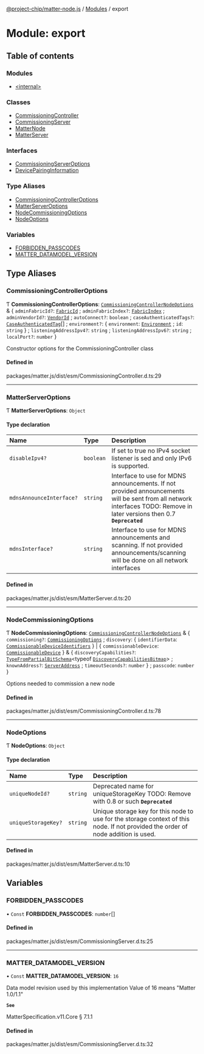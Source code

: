 [@project-chip/matter-node.js](../README.md) / [Modules](../modules.md) / export

# Module: export

## Table of contents

### Modules

- [\<internal\>](export._internal_.md)

### Classes

- [CommissioningController](../classes/export.CommissioningController.md)
- [CommissioningServer](../classes/export.CommissioningServer.md)
- [MatterNode](../classes/export.MatterNode.md)
- [MatterServer](../classes/export.MatterServer.md)

### Interfaces

- [CommissioningServerOptions](../interfaces/export.CommissioningServerOptions.md)
- [DevicePairingInformation](../interfaces/export.DevicePairingInformation.md)

### Type Aliases

- [CommissioningControllerOptions](export.md#commissioningcontrolleroptions)
- [MatterServerOptions](export.md#matterserveroptions)
- [NodeCommissioningOptions](export.md#nodecommissioningoptions)
- [NodeOptions](export.md#nodeoptions)

### Variables

- [FORBIDDEN\_PASSCODES](export.md#forbidden_passcodes)
- [MATTER\_DATAMODEL\_VERSION](export.md#matter_datamodel_version)

## Type Aliases

### CommissioningControllerOptions

Ƭ **CommissioningControllerOptions**: [`CommissioningControllerNodeOptions`](exports_device.md#commissioningcontrollernodeoptions) & \{ `adminFabricId?`: [`FabricId`](exports_datatype.md#fabricid) ; `adminFabricIndex?`: [`FabricIndex`](exports_datatype.md#fabricindex) ; `adminVendorId?`: [`VendorId`](exports_datatype.md#vendorid) ; `autoConnect?`: `boolean` ; `caseAuthenticatedTags?`: [`CaseAuthenticatedTag`](exports_datatype.md#caseauthenticatedtag)[] ; `environment?`: \{ `environment`: [`Environment`](../classes/environment_export._internal_.Environment.md) ; `id`: `string`  } ; `listeningAddressIpv4?`: `string` ; `listeningAddressIpv6?`: `string` ; `localPort?`: `number`  }

Constructor options for the CommissioningController class

#### Defined in

packages/matter.js/dist/esm/CommissioningController.d.ts:29

___

### MatterServerOptions

Ƭ **MatterServerOptions**: `Object`

#### Type declaration

| Name | Type | Description |
| :------ | :------ | :------ |
| `disableIpv4?` | `boolean` | If set to true no IPv4 socket listener is sed and only IPv6 is supported. |
| `mdnsAnnounceInterface?` | `string` | Interface to use for MDNS announcements. If not provided announcements will be sent from all network interfaces TODO: Remove in later versions then 0.7 **`Deprecated`** |
| `mdnsInterface?` | `string` | Interface to use for MDNS announcements and scanning. If not provided announcements/scanning will be done on all network interfaces |

#### Defined in

packages/matter.js/dist/esm/MatterServer.d.ts:20

___

### NodeCommissioningOptions

Ƭ **NodeCommissioningOptions**: [`CommissioningControllerNodeOptions`](exports_device.md#commissioningcontrollernodeoptions) & \{ `commissioning?`: [`CommissioningOptions`](exports_protocol.md#commissioningoptions) ; `discovery`: \{ `identifierData`: [`CommissionableDeviceIdentifiers`](exports_common.md#commissionabledeviceidentifiers)  } \| \{ `commissionableDevice`: [`CommissionableDevice`](exports_common.md#commissionabledevice)  } & \{ `discoveryCapabilities?`: [`TypeFromPartialBitSchema`](exports_schema.md#typefrompartialbitschema)\<typeof [`DiscoveryCapabilitiesBitmap`](exports_schema.md#discoverycapabilitiesbitmap)\> ; `knownAddress?`: [`ServerAddress`](exports_common.md#serveraddress) ; `timeoutSeconds?`: `number`  } ; `passcode`: `number`  }

Options needed to commission a new node

#### Defined in

packages/matter.js/dist/esm/CommissioningController.d.ts:78

___

### NodeOptions

Ƭ **NodeOptions**: `Object`

#### Type declaration

| Name | Type | Description |
| :------ | :------ | :------ |
| `uniqueNodeId?` | `string` | Deprecated name for uniqueStorageKey TODO: Remove with 0.8 or such **`Deprecated`** |
| `uniqueStorageKey?` | `string` | Unique storage key for this node to use for the storage context of this node. If not provided the order of node addition is used. |

#### Defined in

packages/matter.js/dist/esm/MatterServer.d.ts:10

## Variables

### FORBIDDEN\_PASSCODES

• `Const` **FORBIDDEN\_PASSCODES**: `number`[]

#### Defined in

packages/matter.js/dist/esm/CommissioningServer.d.ts:25

___

### MATTER\_DATAMODEL\_VERSION

• `Const` **MATTER\_DATAMODEL\_VERSION**: ``16``

Data model revision used by this implementation
Value of 16 means "Matter 1.0/1.1"

**`See`**

MatterSpecification.v11.Core § 7.1.1

#### Defined in

packages/matter.js/dist/esm/CommissioningServer.d.ts:32
